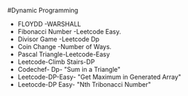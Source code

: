 #Dynamic Programming
<ul>
   <li>FLOYDD -WARSHALL </li>
  <li>Fibonacci Number -Leetcode Easy.</li>
   <li>Divisor Game -Leetcode Dp</li>
   <li>Coin Change -Number of Ways.</li>
   <li> Pascal Triangle-Leetcode-Easy</li>
   <li>Leetcode-Climb Stairs-DP</li>
   <li>Codechef- Dp- "Sum in a Triangle"</li>
   <li>Leetcode-DP-Easy-  "Get Maximum in Generated Array" </li>
   <li>Leetocde-DP Easy- "Nth Tribonacci Number"</li>
</ul>
